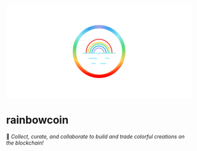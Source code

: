 <img src="header.png">

# rainbowcoin

🌈 _Collect, curate, and collaborate to build and trade colorful creations on the blockchain!_
